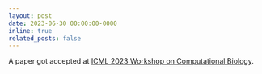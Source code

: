 ```yaml
---
layout: post
date: 2023-06-30 00:00:00-0000
inline: true
related_posts: false
---
```


A paper got accepted at <a href='https://academic.oup.com/bioinformatics'>ICML 2023 Workshop on Computational Biology</a>.
